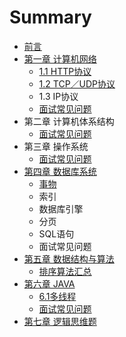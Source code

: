 # Summary

* [前言](README.md)
* [第一章 计算机网络](chapter1.md)
  * [1.1 HTTP协议](chapter1/11-httpxie-yi.md)
  * [1.2 TCP／UDP协议](chapter1/12tcpudpxie-yi.md)
  * 1.3 IP协议
  * [面试常见问题](chapter1/mian-shi-chang-jian-wen-ti.md)
* 第二章 计算机体系结构
  * [面试常见问题](mian-shi-chang-jian-wen-ti.md)
* 第三章 操作系统
  * [面试常见问题](mian-shi-chang-jian-wen-ti.md)
* [第四章 数据库系统](di-si-zhang-shu-ju-ku-xi-tong.md)
  * [事物](di-si-zhang-shu-ju-ku-xi-tong/shi-wu.md)
  * 索引
  * 数据库引擎
  * 分页
  * SQL语句
  * 面试常见问题
* [第五章 数据结构与算法](di-wu-zhang-shu-ju-jie-gou-yu-suan-fa.md)
  * [排序算法汇总](di-wu-zhang-shu-ju-jie-gou-yu-suan-fa/pai-xu-suan-fa-hui-zong.md)
* [第六章 JAVA](di-liu-zhang-java.md)
  * [6.1多线程](di-liu-zhang-java/61duo-xian-cheng.md)
  * [面试常见问题](di-liu-zhang-java/mian-shi-chang-jian-wen-ti.md)
* [第七章 逻辑思维题](di-qi-zhang-zhi-li-ti.md)

